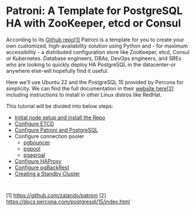 # Patroni: A Template for PostgreSQL HA with ZooKeeper, etcd or Consul

According to its [Github repo[1]](https://github.com/zalando/patroni) Patroni is a template for you to create your own customized, high-availability solution using Python and - for maximum accessibility - a distributed configuration store like ZooKeeper, etcd, Consul or Kubernetes. Database engineers, DBAs, DevOps engineers, and SREs who are looking to quickly deploy HA PostgreSQL in the datacenter-or anywhere else-will hopefully find it useful.

Here we'll use Ubuntu 22 and the PostgreSQL 15 provided by Percona for simplicity. We can find the full documentation in their [website here[2]](https://docs.percona.com/postgresql/15/index.html) including instructions to install in other Linux distros like RedHat.

This tutorial will be divided into below steps:
 - [Initial node setup and install the Repo](initial_setup.md)
 - [Configure ETCD](etcd.md)
 - [Configure Patroni and PostgreSQL](patroni.md)
 - Configure connection pooler
    - [pgbouncer](pgbouncer.md)
    - [pgpool](pgpool.md)
    - [pgagroal](pgagroal.md)
 - [Configure HAProxy](haproxy.md)
 - [Configure pgBackRest](pgbackrest.md)
 - [Creating a Standby Cluster](standby.md)



```bash

```


```bash

```

[1] https://github.com/zalando/patroni
[2] https://docs.percona.com/postgresql/15/index.html
